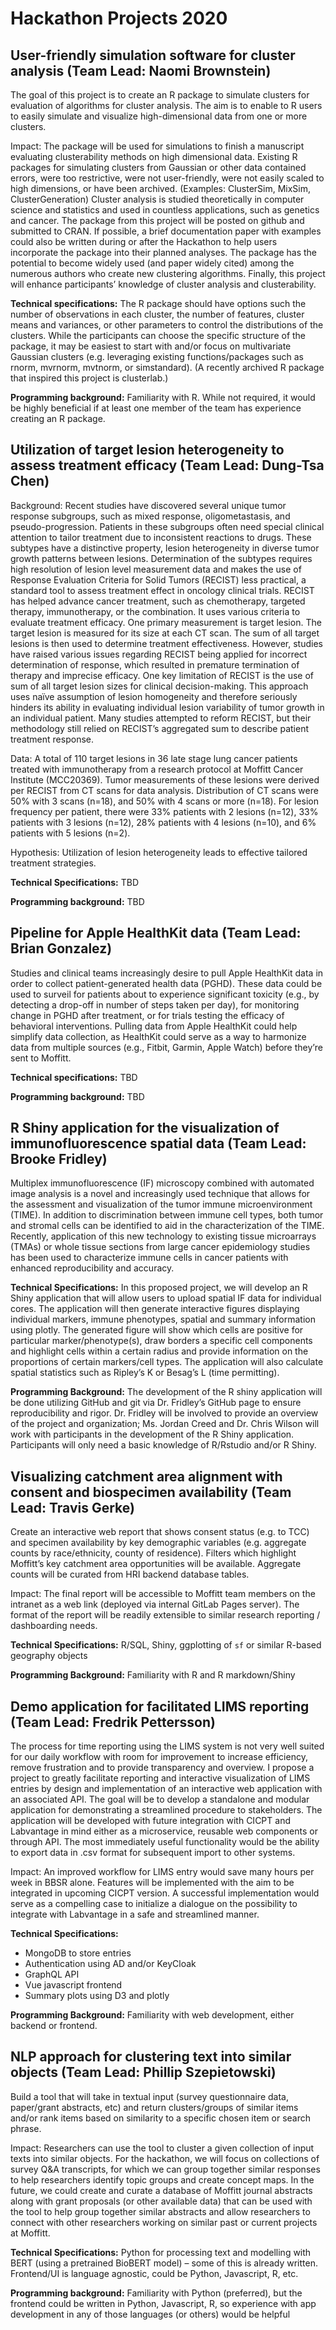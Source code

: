 # Hackathon Projects 2020

## User-friendly simulation software for cluster analysis (Team Lead: Naomi Brownstein)
The goal of this project is to create an R package to simulate clusters for evaluation of algorithms for cluster analysis. The aim is to enable to R users to easily simulate and visualize high-dimensional data from one or more clusters. 

Impact: The package will be used for simulations to finish a manuscript evaluating clusterability methods on high dimensional data. Existing R packages for simulating clusters from Gaussian or other data contained errors, were too restrictive, were not user-friendly, were not easily scaled to high dimensions, or have been archived. (Examples: ClusterSim, MixSim, ClusterGeneration) Cluster analysis is studied theoretically in computer science and statistics and used in countless applications, such as genetics and cancer. The package from this project will be posted on github and submitted to CRAN. If possible, a brief documentation paper with examples could also be written during or after the Hackathon to help users incorporate the package into their planned analyses. The package has the potential to become widely used (and paper widely cited) among the numerous authors who create new clustering algorithms. Finally, this project will enhance participants’ knowledge of cluster analysis and clusterability.

**Technical specifications:** The R package should have options such the number of observations in each cluster, the number of features, cluster means and variances, or other parameters to control the distributions of the clusters. While the participants can choose the specific structure of the package, it may be easiest to start with and/or focus on multivariate Gaussian clusters (e.g. leveraging existing functions/packages such as rnorm, mvrnorm, mvtnorm, or simstandard). (A recently archived R package that inspired this project is clusterlab.) 

**Programming background:** Familiarity with R. While not required, it would be highly beneficial if at least one member of the team has experience creating an R package. 

## Utilization of target lesion heterogeneity to assess treatment efficacy (Team Lead: Dung-Tsa Chen)
Background: Recent studies have discovered several unique tumor response subgroups, such as mixed response, oligometastasis, and pseudo-progression. Patients in these subgroups often need special clinical attention to tailor treatment due to inconsistent reactions to drugs. These subtypes have a distinctive property, lesion heterogeneity in diverse tumor growth patterns between lesions. Determination of the subtypes requires high resolution of lesion level measurement data and makes the use of Response Evaluation Criteria for Solid Tumors (RECIST) less practical, a standard tool to assess treatment effect in oncology clinical trials. RECIST has helped advance cancer treatment, such as chemotherapy, targeted therapy, immunotherapy, or the combination. It uses various criteria to evaluate treatment efficacy. One primary measurement is target lesion. The target lesion is measured for its size at each CT scan. The sum of all target lesions is then used to determine treatment effectiveness. However, studies have raised various issues regarding RECIST being applied for incorrect determination of response, which resulted in premature termination of therapy and imprecise efficacy. One key limitation of RECIST is the use of sum of all target lesion sizes for clinical decision-making. This approach uses naïve assumption of lesion homogeneity and therefore seriously hinders its ability in evaluating individual lesion variability of tumor growth in an individual patient. Many studies attempted to reform RECIST, but their methodology still relied on RECIST’s aggregated sum to describe patient treatment response.

Data: A total of 110 target lesions in 36 late stage lung cancer patients treated with immunotherapy from a research protocol at Moffitt Cancer Institute (MCC20369). Tumor measurements of these lesions were derived per RECIST from CT scans for data analysis. Distribution of CT scans were 50% with 3 scans (n=18), and 50% with 4 scans or more (n=18). For lesion frequency per patient, there were 33% patients with 2 lesions (n=12), 33% patients with 3 lesions (n=12), 28% patients with 4 lesions (n=10), and 6% patients with 5 lesions (n=2).

Hypothesis: Utilization of lesion heterogeneity leads to effective tailored treatment strategies.

**Technical Specifications:** TBD
 
**Programming background:** TBD

## Pipeline for Apple HealthKit data (Team Lead: Brian Gonzalez)
Studies and clinical teams increasingly desire to pull Apple HealthKit data in order to collect patient-generated health data (PGHD). These data could be used to surveil for patients about to experience significant toxicity (e.g., by detecting a drop-off in number of steps taken per day), for monitoring change in PGHD after treatment, or for trials testing the efficacy of behavioral interventions. Pulling data from Apple HealthKit could help simplify data collection, as HealthKit could serve as a way to harmonize data from multiple sources (e.g., Fitbit, Garmin, Apple Watch) before they’re sent to Moffitt.

**Technical specifications:** TBD

**Programming background:** TBD

## R Shiny application for the visualization of immunofluorescence spatial data (Team Lead: Brooke Fridley)
Multiplex immunofluorescence (IF) microscopy combined with automated image analysis is a novel and increasingly used technique that allows for the assessment and visualization of the tumor immune microenvironment (TIME). In addition to discrimination between immune cell types, both tumor and stromal cells can be identified to aid in the characterization of the TIME. Recently, application of this new technology to existing tissue microarrays (TMAs) or whole tissue sections from large cancer epidemiology studies has been used to characterize immune cells in cancer patients with enhanced reproducibility and accuracy. 

**Technical Specifications:** In this proposed project, we will develop an R Shiny application that will allow users to upload spatial IF data for individual cores. The application will then generate interactive figures displaying individual markers, immune phenotypes, spatial and summary information using plotly. The generated figure will show which cells are positive for particular marker/phenotype(s), draw borders a specific cell components  and highlight cells within a certain radius and provide information on the proportions of certain markers/cell types. The application will also calculate spatial statistics such as Ripley’s K or Besag’s L (time permitting). 

**Programming Background:** The development of the R shiny application will be done utilizing GitHub and git via Dr. Fridley’s GitHub page to ensure reproducibility and rigor. Dr. Fridley will be involved to provide an overview of the project and organization; Ms. Jordan Creed and Dr. Chris Wilson will work with participants in the development of the R Shiny application.  Participants will only need a basic knowledge of R/Rstudio and/or R Shiny.

## Visualizing catchment area alignment with consent and biospecimen availability (Team Lead: Travis Gerke)
Create an interactive web report that shows consent status (e.g. to TCC) and specimen availability by key demographic variables (e.g. aggregate counts by race/ethnicity, county of residence). Filters which highlight Moffitt’s key catchment area opportunities will be available. Aggregate counts will be curated from HRI backend database tables.
 
Impact: The final report will be accessible to Moffitt team members on the intranet as a web link (deployed via internal GitLab Pages server). The format of the report will be readily extensible to similar research reporting / dashboarding needs. 

**Technical Specifications:** R/SQL, Shiny, ggplotting of `sf` or similar R-based geography objects

**Programming Background:** Familiarity with R and R markdown/Shiny

## Demo application for facilitated LIMS reporting (Team Lead: Fredrik Pettersson)
The process for time reporting using the LIMS system is not very well suited for our daily workflow with room for improvement to increase efficiency, remove frustration and to provide transparency and overview. I propose a project to greatly facilitate reporting and interactive visualization of LIMS entries by design and implementation of an interactive web application with an associated API. The goal will be to develop a standalone and modular application for demonstrating a streamlined procedure to stakeholders. The application will be developed with future integration with CICPT and Labvantage in mind either as a microservice, reusable web components or through API. The most immediately useful functionality would be the ability to export data in .csv format for subsequent import to other systems.

Impact: An improved workflow for LIMS entry would save many hours per week in BBSR alone. Features will be implemented with the aim to be integrated in upcoming CICPT version. A successful implementation would serve as a compelling case to initialize a dialogue on the possibility to integrate with Labvantage in a safe and streamlined manner.

**Technical Specifications:**
- MongoDB to store entries
- Authentication using AD and/or KeyCloak
- GraphQL API
- Vue javascript frontend  
- Summary plots using D3 and plotly

**Programming Background:** Familiarity with web development, either backend or frontend.  

## NLP approach for clustering text into similar objects (Team Lead: Phillip Szepietowski)
Build a tool that will take in textual input (survey questionnaire data, paper/grant abstracts, etc) and return clusters/groups of similar items and/or rank items based on similarity to a specific chosen item or search phrase.

Impact: Researchers can use the tool to cluster a given collection of input texts into similar objects. For the hackathon, we will focus on collections of survey Q&A transcripts, for which we can group together similar responses to help researchers identify topic groups and create concept maps. In the future, we could create and curate a database of Moffitt journal abstracts along with grant proposals (or other available data) that can be used with the tool to help group together similar abstracts and allow researchers to connect with other researchers working on similar past or current projects at Moffitt.
 
**Technical Specifications:** Python for processing text and modelling with BERT (using a pretrained BioBERT model) – some of this is already written. Frontend/UI is language agnostic, could be Python, Javascript, R, etc.
 
**Programming background:** Familiarity with Python (preferred), but the frontend could be written in Python, Javascript, R, so experience with app development in any of those languages (or others) would be helpful

